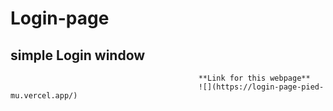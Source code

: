 # Login-page
## simple Login window
                                              **Link for this webpage**
                                              ![](https://login-page-pied-mu.vercel.app/)
